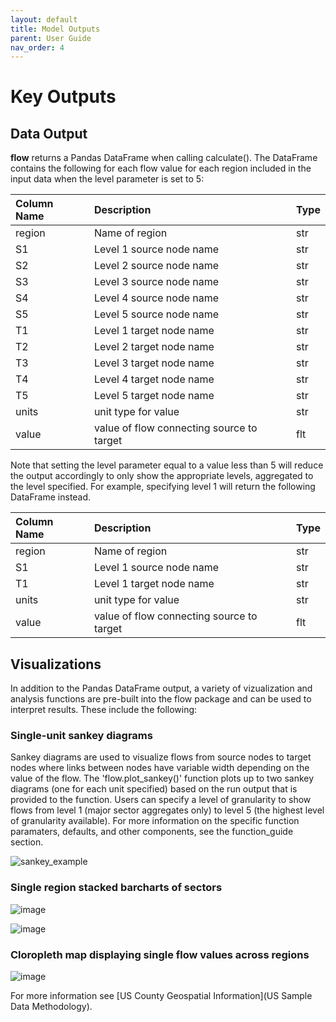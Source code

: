 ```yaml
---
layout: default
title: Model Outputs
parent: User Guide
nav_order: 4
---
```


# Key Outputs

## Data Output

**flow** returns a Pandas DataFrame when calling calculate(). The DataFrame
contains the following for each flow value for each region included in the input data when the level parameter is set to 5:

| Column Name | Description                               | Type  |
|:------------|:------------------------------------------|:------|
| region      | Name of region                            | str   |
| S1          | Level 1 source node name                  | str   |
| S2          | Level 2 source node name                  | str   |
| S3          | Level 3 source node name                  | str   |
| S4          | Level 4 source node name                  | str   |
| S5          | Level 5 source node name                  | str   |
| T1          | Level 1 target node name                  | str   |
| T2          | Level 2 target node name                  | str   |
| T3          | Level 3 target node name                  | str   |
| T4          | Level 4 target node name                  | str   |
| T5          | Level 5 target node name                  | str   |
| units       | unit type for value                       | str   |
| value       | value of flow connecting source to target | flt   |

Note that setting the level parameter equal to a value less than 5 will reduce the output accordingly to only show the appropriate levels, aggregated to the level specified. For example, specifying level 1 will return the following DataFrame instead.

| Column Name | Description                               | Type  |
|:------------|:------------------------------------------|:------|
| region      | Name of region                            | str   |
| S1          | Level 1 source node name                  | str   |
| T1          | Level 1 target node name                  | str   |
| units       | unit type for value                       | str   |
| value       | value of flow connecting source to target | flt   |

## Visualizations

In addition to the Pandas DataFrame output, a variety of vizualization and analysis functions are pre-built into the flow package and can be used to interpret results. These include the following:

### Single-unit sankey diagrams

Sankey diagrams are used to visualize flows from source nodes to target nodes where links between nodes have variable width depending on the value of the flow. The 'flow.plot_sankey()' function plots up to two sankey diagrams (one for each unit specified) based on the run output that is provided to the function. Users can specify a level of granularity to show flows from level 1 (major sector aggregates only) to level 5 (the highest level of granularity available). For more information on the specific function paramaters, defaults, and other components, see the function_guide section.

![sankey_example](https://user-images.githubusercontent.com/74064300/157076964-e8a902e2-30c4-45a1-b860-f0660c68795e.png)


### Single region stacked barcharts of sectors

![image](https://user-images.githubusercontent.com/74064300/157077416-13e7191e-bd2c-4744-8407-32cc8f91889b.png)

![image](https://user-images.githubusercontent.com/74064300/157079185-d433d9f6-c6c1-4fd2-8bf9-98e95b995e44.png)


### Cloropleth map displaying single flow values across regions

![image](https://user-images.githubusercontent.com/74064300/157077774-28f4ea72-6c4e-49fc-869d-bf878d91b092.png)

For more information see [US County Geospatial Information](US Sample Data Methodology).
